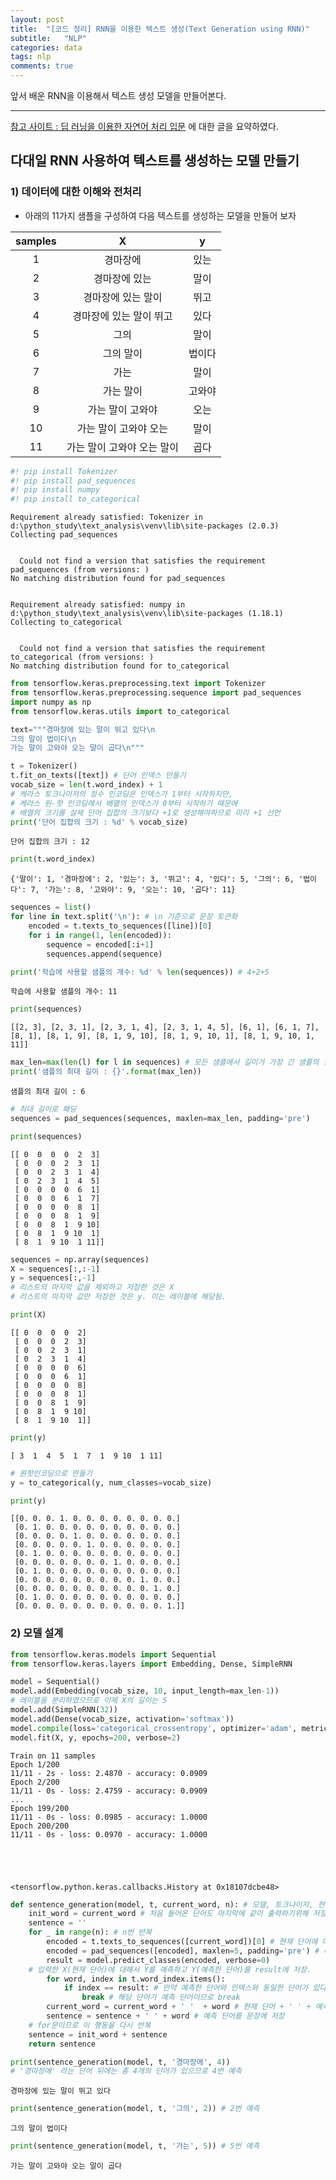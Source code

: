 ```yaml
---
layout: post
title:  "[코드 정리] RNN을 이용한 텍스트 생성(Text Generation using RNN)"
subtitle:   "NLP"
categories: data
tags: nlp
comments: true
---
```


앞서 배운 RNN을 이용해서 텍스트 생성 모델을 만들어본다.

---

[참고 사이트 : 딥 러닝을 이용한 자연어 처리 입문](https://wikidocs.net/45101) 에 대한 글을 요약하였다. 

## 다대일 RNN 사용하여 텍스트를 생성하는 모델 만들기

### 1) 데이터에 대한 이해와 전처리

- 아래의 11가지 샘플을 구성하여 다음 텍스트를 생성하는 모델을 만들어 보자

| samples |              X             |    y   |
|:-------:|:--------------------------:|:------:|
|    1    |          경마장에          |  있는  |
|    2    |        경마장에 있는       |  말이  |
|    3    |     경마장에 있는 말이     |  뛰고  |
|    4    |   경마장에 있는 말이 뛰고  |  있다  |
|    5    |            그의            |  말이  |
|    6    |          그의 말이         | 법이다 |
|    7    |            가는            |  말이  |
|    8    |          가는 말이         | 고와야 |
|    9    |      가는 말이 고와야      |  오는  |
|    10   |    가는 말이 고와야 오는   |  말이  |
|    11   | 가는 말이 고와야 오는 말이 |  곱다  |


```python
#! pip install Tokenizer
#! pip install pad_sequences
#! pip install numpy
#! pip install to_categorical
```

    Requirement already satisfied: Tokenizer in d:\python_study\text_analysis\venv\lib\site-packages (2.0.3)
    Collecting pad_sequences
    

      Could not find a version that satisfies the requirement pad_sequences (from versions: )
    No matching distribution found for pad_sequences
    

    Requirement already satisfied: numpy in d:\python_study\text_analysis\venv\lib\site-packages (1.18.1)
    Collecting to_categorical
    

      Could not find a version that satisfies the requirement to_categorical (from versions: )
    No matching distribution found for to_categorical
    


```python
from tensorflow.keras.preprocessing.text import Tokenizer
from tensorflow.keras.preprocessing.sequence import pad_sequences
import numpy as np
from tensorflow.keras.utils import to_categorical
```


```python
text="""경마장에 있는 말이 뛰고 있다\n
그의 말이 법이다\n
가는 말이 고와야 오는 말이 곱다\n"""
```


```python
t = Tokenizer()
t.fit_on_texts([text]) # 단어 인덱스 만들기
vocab_size = len(t.word_index) + 1
# 케라스 토크나이저의 정수 인코딩은 인덱스가 1부터 시작하지만,
# 케라스 원-핫 인코딩에서 배열의 인덱스가 0부터 시작하기 때문에
# 배열의 크기를 실제 단어 집합의 크기보다 +1로 생성해야하므로 미리 +1 선언 
print('단어 집합의 크기 : %d' % vocab_size)
```

    단어 집합의 크기 : 12
    


```python
print(t.word_index)
```

    {'말이': 1, '경마장에': 2, '있는': 3, '뛰고': 4, '있다': 5, '그의': 6, '법이다': 7, '가는': 8, '고와야': 9, '오는': 10, '곱다': 11}
    


```python
sequences = list()
for line in text.split('\n'): # \n 기준으로 문장 토큰화
    encoded = t.texts_to_sequences([line])[0]
    for i in range(1, len(encoded)):
        sequence = encoded[:i+1]
        sequences.append(sequence)

print('학습에 사용할 샘플의 개수: %d' % len(sequences)) # 4+2+5
```

    학습에 사용할 샘플의 개수: 11
    


```python
print(sequences)
```

    [[2, 3], [2, 3, 1], [2, 3, 1, 4], [2, 3, 1, 4, 5], [6, 1], [6, 1, 7], [8, 1], [8, 1, 9], [8, 1, 9, 10], [8, 1, 9, 10, 1], [8, 1, 9, 10, 1, 11]]
    


```python
max_len=max(len(l) for l in sequences) # 모든 샘플에서 길이가 가장 긴 샘플의 길이 출력
print('샘플의 최대 길이 : {}'.format(max_len))
```

    샘플의 최대 길이 : 6
    


```python
# 최대 길이로 패딩
sequences = pad_sequences(sequences, maxlen=max_len, padding='pre')
```


```python
print(sequences)
```

    [[ 0  0  0  0  2  3]
     [ 0  0  0  2  3  1]
     [ 0  0  2  3  1  4]
     [ 0  2  3  1  4  5]
     [ 0  0  0  0  6  1]
     [ 0  0  0  6  1  7]
     [ 0  0  0  0  8  1]
     [ 0  0  0  8  1  9]
     [ 0  0  8  1  9 10]
     [ 0  8  1  9 10  1]
     [ 8  1  9 10  1 11]]
    


```python
sequences = np.array(sequences)
X = sequences[:,:-1]
y = sequences[:,-1]
# 리스트의 마지막 값을 제외하고 저장한 것은 X
# 리스트의 마지막 값만 저장한 것은 y. 이는 레이블에 해당됨.
```


```python
print(X)
```

    [[ 0  0  0  0  2]
     [ 0  0  0  2  3]
     [ 0  0  2  3  1]
     [ 0  2  3  1  4]
     [ 0  0  0  0  6]
     [ 0  0  0  6  1]
     [ 0  0  0  0  8]
     [ 0  0  0  8  1]
     [ 0  0  8  1  9]
     [ 0  8  1  9 10]
     [ 8  1  9 10  1]]
    


```python
print(y)
```

    [ 3  1  4  5  1  7  1  9 10  1 11]
    


```python
# 원핫인코딩으로 만들기
y = to_categorical(y, num_classes=vocab_size)
```


```python
print(y)
```

    [[0. 0. 0. 1. 0. 0. 0. 0. 0. 0. 0. 0.]
     [0. 1. 0. 0. 0. 0. 0. 0. 0. 0. 0. 0.]
     [0. 0. 0. 0. 1. 0. 0. 0. 0. 0. 0. 0.]
     [0. 0. 0. 0. 0. 1. 0. 0. 0. 0. 0. 0.]
     [0. 1. 0. 0. 0. 0. 0. 0. 0. 0. 0. 0.]
     [0. 0. 0. 0. 0. 0. 0. 1. 0. 0. 0. 0.]
     [0. 1. 0. 0. 0. 0. 0. 0. 0. 0. 0. 0.]
     [0. 0. 0. 0. 0. 0. 0. 0. 0. 1. 0. 0.]
     [0. 0. 0. 0. 0. 0. 0. 0. 0. 0. 1. 0.]
     [0. 1. 0. 0. 0. 0. 0. 0. 0. 0. 0. 0.]
     [0. 0. 0. 0. 0. 0. 0. 0. 0. 0. 0. 1.]]
    

### 2) 모델 설계


```python
from tensorflow.keras.models import Sequential
from tensorflow.keras.layers import Embedding, Dense, SimpleRNN
```


```python
model = Sequential()
model.add(Embedding(vocab_size, 10, input_length=max_len-1)) 
# 레이블을 분리하였으므로 이제 X의 길이는 5
model.add(SimpleRNN(32))
model.add(Dense(vocab_size, activation='softmax'))
model.compile(loss='categorical_crossentropy', optimizer='adam', metrics=['accuracy'])
model.fit(X, y, epochs=200, verbose=2)
```

    Train on 11 samples
    Epoch 1/200
    11/11 - 2s - loss: 2.4870 - accuracy: 0.0909
    Epoch 2/200
    11/11 - 0s - loss: 2.4759 - accuracy: 0.0909
    ...
    Epoch 199/200
    11/11 - 0s - loss: 0.0985 - accuracy: 1.0000
    Epoch 200/200
    11/11 - 0s - loss: 0.0970 - accuracy: 1.0000
    




    <tensorflow.python.keras.callbacks.History at 0x18107dcbe48>




```python
def sentence_generation(model, t, current_word, n): # 모델, 토크나이저, 현재 단어, 반복할 횟수
    init_word = current_word # 처음 들어온 단어도 마지막에 같이 출력하기위해 저장
    sentence = ''
    for _ in range(n): # n번 반복
        encoded = t.texts_to_sequences([current_word])[0] # 현재 단어에 대한 정수 인코딩
        encoded = pad_sequences([encoded], maxlen=5, padding='pre') # 데이터에 대한 패딩
        result = model.predict_classes(encoded, verbose=0)
    # 입력한 X(현재 단어)에 대해서 Y를 예측하고 Y(예측한 단어)를 result에 저장.
        for word, index in t.word_index.items(): 
            if index == result: # 만약 예측한 단어와 인덱스와 동일한 단어가 있다면
                break # 해당 단어가 예측 단어이므로 break
        current_word = current_word + ' '  + word # 현재 단어 + ' ' + 예측 단어를 현재 단어로 변경
        sentence = sentence + ' ' + word # 예측 단어를 문장에 저장
    # for문이므로 이 행동을 다시 반복
    sentence = init_word + sentence
    return sentence
```


```python
print(sentence_generation(model, t, '경마장에', 4))
# '경마장에' 라는 단어 뒤에는 총 4개의 단어가 있으므로 4번 예측
```

    경마장에 있는 말이 뛰고 있다
    


```python
print(sentence_generation(model, t, '그의', 2)) # 2번 예측
```

    그의 말이 법이다
    


```python
print(sentence_generation(model, t, '가는', 5)) # 5번 예측
```

    가는 말이 고와야 오는 말이 곱다
    
